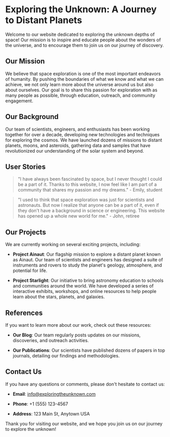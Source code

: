 <!--font:Montserrat-->

# Exploring the Unknown: A Journey to Distant Planets

Welcome to our website dedicated to exploring the unknown depths of space! Our mission is to inspire and educate people about the wonders of the universe, and to encourage them to join us on our journey of discovery.

## Our Mission

We believe that space exploration is one of the most important endeavors of humanity. By pushing the boundaries of what we know and what we can achieve, we not only learn more about the universe around us but also about ourselves. Our goal is to share this passion for exploration with as many people as possible, through education, outreach, and community engagement.

## Our Background

Our team of scientists, engineers, and enthusiasts has been working together for over a decade, developing new technologies and techniques for exploring the cosmos. We have launched dozens of missions to distant planets, moons, and asteroids, gathering data and samples that have revolutionized our understanding of the solar system and beyond.

## User Stories

> "I have always been fascinated by space, but I never thought I could be a part of it. Thanks to this website, I now feel like I am part of a community that shares my passion and my dreams." - Emily, student

> "I used to think that space exploration was just for scientists and astronauts. But now I realize that anyone can be a part of it, even if they don't have a background in science or engineering. This website has opened up a whole new world for me." - John, retiree

## Our Projects

We are currently working on several exciting projects, including:

- **Project Ainaut**: Our flagship mission to explore a distant planet known as Ainaut. Our team of scientists and engineers has designed a suite of instruments and rovers to study the planet's geology, atmosphere, and potential for life.

- **Project Starlight**: Our initiative to bring astronomy education to schools and communities around the world. We have developed a series of interactive exhibits, workshops, and online resources to help people learn about the stars, planets, and galaxies.

## References

If you want to learn more about our work, check out these resources:

- **Our Blog**: Our team regularly posts updates on our missions, discoveries, and outreach activities.

- **Our Publications**: Our scientists have published dozens of papers in top journals, detailing our findings and methodologies.

## Contact Us

If you have any questions or comments, please don't hesitate to contact us:

- **Email**: info@exploringtheunknown.com

- **Phone**: +1 (555) 123-4567

- **Address**: 123 Main St, Anytown USA

Thank you for visiting our website, and we hope you join us on our journey to explore the unknown!

<!--

Write me content for website with wallpaper which alt text is:

"A group of Ainautes standing on the surface of a distant planet, looking up at a massive, alien structure looming in the distance."

The name/title of the page should not be 1:1 copy of the alt text but rather a real content of the website which is using this wallpaper.

- Use markdown format 
- Start with heading
- Heading should be short and concise
- The content should look like a real website 
- The website should not be about the wallpaper, wallpaper is just a related background
- Heading should be contain work "wallpaper" or "background"
- Include real sections like references, contact, user stories, etc. use things relevant to the page purpose.
- Feel free to use structure like headings, bullets, numbering, blockquotes, paragraphs, horizontal lines, etc.
- You can use formatting like bold or _italic_
- You can include UTF-8 emojis
- Links should be only #hash anchors (and you can refer to the document itself)
- Do not include images


---


# Exploring the Unknown: A Journey to Distant Planets

Welcome to our website dedicated to exploring the unknown depths of space! Our mission is to inspire and educate people about the wonders of the universe, and to encourage them to join us on our journey of discovery.

## Our Mission

We believe that space exploration is one of the most important endeavors of humanity. By pushing the boundaries of what we know and what we can achieve, we not only learn more about the universe around us but also about ourselves. Our goal is to share this passion for exploration with as many people as possible, through education, outreach, and community engagement.

## Our Background

Our team of scientists, engineers, and enthusiasts has been working together for over a decade, developing new technologies and techniques for exploring the cosmos. We have launched dozens of missions to distant planets, moons, and asteroids, gathering data and samples that have revolutionized our understanding of the solar system and beyond.

## User Stories

> "I have always been fascinated by space, but I never thought I could be a part of it. Thanks to this website, I now feel like I am part of a community that shares my passion and my dreams." - Emily, student

> "I used to think that space exploration was just for scientists and astronauts. But now I realize that anyone can be a part of it, even if they don't have a background in science or engineering. This website has opened up a whole new world for me." - John, retiree

## Our Projects

We are currently working on several exciting projects, including:

- **Project Ainaut**: Our flagship mission to explore a distant planet known as Ainaut. Our team of scientists and engineers has designed a suite of instruments and rovers to study the planet's geology, atmosphere, and potential for life.

- **Project Starlight**: Our initiative to bring astronomy education to schools and communities around the world. We have developed a series of interactive exhibits, workshops, and online resources to help people learn about the stars, planets, and galaxies.

## References

If you want to learn more about our work, check out these resources:

- **Our Blog**: Our team regularly posts updates on our missions, discoveries, and outreach activities.

- **Our Publications**: Our scientists have published dozens of papers in top journals, detailing our findings and methodologies.

## Contact Us

If you have any questions or comments, please don't hesitate to contact us:

- **Email**: info@exploringtheunknown.com

- **Phone**: +1 (555) 123-4567

- **Address**: 123 Main St, Anytown USA

Thank you for visiting our website, and we hope you join us on our journey to explore the unknown!


---


Write me a Google font which is best fitting for the website.

Pick from the list:
- Inter
- Open Sans
- Exo 2
- Lato
- Creepster
- Playfair Display
- Cabin
- Barlow Condensed
- Lobster
- Great Vibes
- Futura
- Alegreya
- Cinzel
- Montserrat
- Raleway
- Cinzel Decorative
- Cormorant Garamond
- Orbitron
- IBM Plex Sans
- Poppins
- Roboto
- Dancing Script


Write just the font name nothing else.


---


Montserrat

-->
